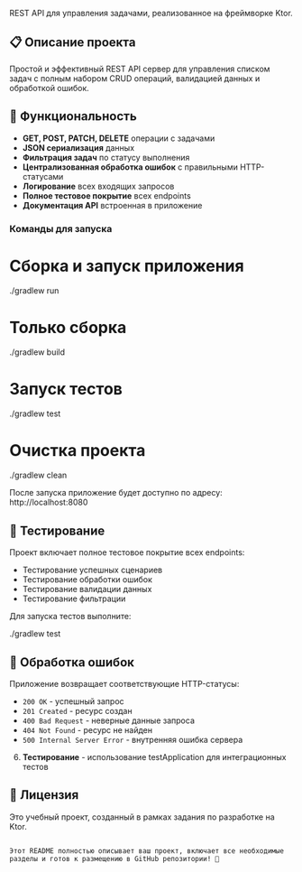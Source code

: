 
REST API для управления задачами, реализованное на фреймворке Ktor.

## 📋 Описание проекта

Простой и эффективный REST API сервер для управления списком задач с полным набором CRUD операций, валидацией данных и обработкой ошибок.

## 🚀 Функциональность

- **GET, POST, PATCH, DELETE** операции с задачами
- **JSON сериализация** данных
- **Фильтрация задач** по статусу выполнения
- **Централизованная обработка ошибок** с правильными HTTP-статусами
- **Логирование** всех входящих запросов
- **Полное тестовое покрытие** всех endpoints
- **Документация API** встроенная в приложение



### Команды для запуска


# Сборка и запуск приложения
./gradlew run

# Только сборка
./gradlew build

# Запуск тестов
./gradlew test

# Очистка проекта
./gradlew clean


После запуска приложение будет доступно по адресу: http://localhost:8080

## 🧪 Тестирование

Проект включает полное тестовое покрытие всех endpoints:

- Тестирование успешных сценариев
- Тестирование обработки ошибок
- Тестирование валидации данных
- Тестирование фильтрации

Для запуска тестов выполните:

./gradlew test



## 🔧 Обработка ошибок

Приложение возвращает соответствующие HTTP-статусы:

- `200 OK` - успешный запрос
- `201 Created` - ресурс создан
- `400 Bad Request` - неверные данные запроса
- `404 Not Found` - ресурс не найден
- `500 Internal Server Error` - внутренняя ошибка сервера




6. **Тестирование** - использование testApplication для интеграционных тестов

## 📄 Лицензия

Это учебный проект, созданный в рамках задания по разработке на Ktor.
```

Этот README полностью описывает ваш проект, включает все необходимые разделы и готов к размещению в GitHub репозитории! 🚀
